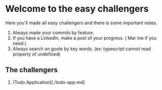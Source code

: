 # Welcome to the easy challengers

Here you'll made all easy challengers and there is some important notes.

1. Always made your commits by feature.
2. If you have a LinkedIn, make a post of your progress. ( Mar me if you need )
3. Always search on goole by key words. (ex: typescript cannot read property of undefined)

## The challengers

1. (Todo Application)[./todo-app.md]
